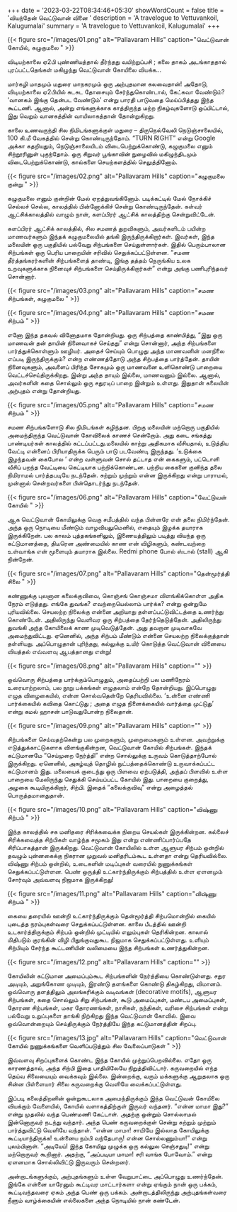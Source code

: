 +++
date = '2023-03-22T08:34:46+05:30'
showWordCount = false
title = 'வியந்தேன் வெட்டுவான் வினை '
description = 'A travelogue to Vettuvankoil, Kalugumalai'
summary = 'A travelogue to Vettuvankoil, Kalugumalai'
+++

{{< figure src="/images/01.png" alt="Pallavaram Hills" caption="வெட்டுவான் கோயில், கழுகுமலை " >}}

விடியற்காலை ஏ2பி புண்ணியத்தால் தீர்ந்தது
வயிற்றுப்பசி ; கலை தாகம் அடங்காததால்
புரப்பட்டதெங்கள் மகிழுந்து
வெட்டுவான் கோயிலை வியக்க…


மார்கழி மாதமும் மதுரை மாநகரமும் ஒரு அற்புதமான கலவைதான்! அதோடு, விடியற்காலை ஏ2பியில் சுடசுட தோசையும் சேர்ந்துகொண்டால், கேட்கவா வேண்டும்? ‘வானகம் இங்கு தென்பட வேண்டும்’ என்று பாரதி பாடுவதை மெய்ப்பித்தது இந்த கூட்டணி. ஆனால், அன்று எங்களுக்காக காத்திருந்த மற்ற நிகழ்வுகளோடு ஒப்பிட்டால், இது வெறும் வானகத்தின் வாயிலாகத்தான் தோன்றுகிறது.

காலை உணவருந்தி சில நிமிடங்களுக்குள் மதுரை – திருநெல்வேலி நெடுஞ்சாலையில், 100 கி.மீ வேகத்தில் சென்று கொண்டிருந்தோம். “TURN RIGHT” என்று Google அக்கா கதறியதும், நெடுஞ்சாலையிடம் விடைபெற்றுக்கொண்டு, கழுகுமலை எனும் சிற்றூரினுள் புகுந்தோம். ஒரு சிறுவர் பூங்காவின் நுழைவில் மகிழுந்திடமும் விடைபெற்றுக்கொண்டு, கால்களை செயற்களத்தில் செலுத்தினோம்.


{{< figure src="/images/02.png" alt="Pallavaram Hills" caption="கழுகுமலை குன்று " >}}

கழுகுமலை எனும் குன்றின் மேல் ஏறத்துவங்கினோம். படிக்கட்டில் மேல் நோக்கிச் செல்லச் செல்ல, காலத்தில் பின்னோக்கிச் சென்று கொண்டிருந்தேன். கள்வர் ஆட்சிக்காலத்தில் வாழும் நான், களப்பிரர் ஆட்சிக் காலத்திற்கு சென்றுவிட்டேன்.

களப்பிரர் ஆட்சிக் காலத்தில், சில சமணத் துறவிகளும், அவர்களிடம் பயின்ற மாணவர்களும் இந்தக் கழுகுமலையில் தங்கி இருந்திருக்கிறார்கள். இவர்கள், இந்த மலையின் ஒரு பகுதியில் பல்வேறு சிற்பங்களை செய்துள்ளார்கள்.  இதில் பெரும்பாலான சிற்பங்கள் ஒரு பெரிய பாறையின் சரிவில் செதுக்கப்பட்டுள்ளன.  “சமண தீர்த்தங்கரர்களின் சிற்பங்களைத் தாண்டி, இங்கு தத்தம் நெருங்கிய உலக உறவுகளுக்காக நினைவுச் சிற்பங்களை செய்திருக்கிறார்கள்” என்று அங்கு பணிபுரிந்தவர் சொன்னார்.


{{< figure src="/images/03.png" alt="Pallavaram Hills" caption="சமண சிற்பங்கள், கழுகுமலை " >}}

{{< figure src="/images/04.png" alt="Pallavaram Hills" caption="சமண சிற்பம் " >}}

எனோ இந்த தகவல் வினோதமாக தோன்றியது. ஒரு சிற்பத்தை காண்பித்து, “இது ஒரு மாணவன் தன் தாயின் நினைவாகச் செய்தது” என்று சொன்னார், அந்த சிற்பங்களை பார்த்துக்கொள்ளும் ஊழியர். அதைச் செய்யும் பொழுது அந்த மாணவனின் மனநிலை எப்படி இருந்திருக்கும்? என்ற எண்ணத்தோடு அந்த சிற்பத்தை பார்த்தேன். தாயின் நினைவுகளும், அவளைப் பிரிந்த சோகமும் ஒரு மாணவனை உளிகொண்டு பாறையை வெட்டச்செய்திருக்கிறது. இன்று அந்த தாயும் இல்லை, மாணவனும் இல்லை. ஆனால், அவர்களின் கதை சொல்லும் ஒரு சதுரடிப் பாறை இன்றும் உள்ளது.  இதுதான் கலையின் அற்புதம் என்று தோன்றியது.

{{< figure src="/images/05.png" alt="Pallavaram Hills" caption="சமண சிற்பம் " >}}

சமண சிற்பங்களோடு சில நிமிடங்கள் கழிந்தன. பிறகு மலையின் மற்றொரு பகுதியில் அமைந்திருந்த வெட்டுவான் கோவிலைக் காணச் சென்றோம். அது கடை சங்கத்து பாண்டியர்கள் காலத்தில் கட்டப்பட்டது.மலையில் காற்று அதிகமாக வீசியதால், உடுத்திய வேட்டி என்னைப் பிரியாதிருக்க பெரும் பாடு படவேண்டி இருந்தது. ‘உடுக்கை இழந்தவன் கைபோல ‘ என்ற வள்ளுவன் சொல் தட்டாத என் கைகளும், பட்டொளி வீசிப் பறந்த வேட்டியை கெட்டியாக பற்றிக்கொண்டன. பற்றிய கைகளை குனிந்த தலை நிமிராமல் பார்த்தபடியே நடந்தேன். சுற்றும் முற்றும் என்ன இருக்கிறது என்று பாராமல், முன்னால் சென்றவர்களை பின்தொடர்ந்து நடந்தேன்.

{{< figure src="/images/06.png" alt="Pallavaram Hills" caption="வேட்டுவன் கோயில் " >}}

ஆக வெட்டுவான் கோயிலுக்கு வெகு சமீபத்தில் வந்த பின்னரே என் தலை நிமிர்ந்தேன். அந்த ஒரு நொடியை மீண்டும் வாழவியலுமெனில், எதையும் இழக்க தயாராக இருக்கிறேன். பல காலம் புத்தகங்களிலும், இணையத்திலும் படித்து வியந்த ஒரு கட்டுமானத்தை, திடீரென அண்மையில் காண என் விழிகளும், கண்டவற்றை உள்வாங்க என் மூளையும் தயாராக இல்லை. Redmi phone போல் ஸ்டால் (stall) ஆகி நின்றேன்.


{{< figure src="/images/07.png" alt="Pallavaram Hills" caption="தென்மூர்த்தி சிலை " >}}

கண்ணுக்கு புலனான கலைக்குவிவை, கொஞ்சங் கொஞ்சமா விளங்கிக்கொள்ள அதிக நேரம் எடுத்தது. எங்கே துவங்க? எவற்றையெல்லாம் பார்க்க? என்று ஒன்றுமே புரியவில்லை. செயலற்ற நிலைக்கு என்னை அறியாது தள்ளப்பட்டுவிட்டத்தை உணர்ந்து கொண்டேன். அதிலிருந்து வெளிவர ஒரு சிற்பத்தை தேர்ந்தெடுத்தேன். அதிலிருந்து துவங்கி அந்த கோயிலைக் காண முடிவெடுத்தேன். அது தவறான முடிவாகவே அமைந்துவிட்டது. ஏனெனில், அந்த சிற்பம் மீண்டும் என்னை செயலற்ற நிலைக்குத்தான் தள்ளியது. அப்பொழுதான் புரிந்தது, கல்லுக்கு உயிர் கொடுத்த வெட்டுவான் வினையை வியத்தல் எவ்வளவு ஆபத்தானது என்று!

{{< figure src="/images/08.png" alt="Pallavaram Hills" caption="" >}}

ஒவ்வொரு சிற்பத்தை பார்க்கும்பொழுதும், அதைப்பற்றி பல மணிநேரம் உரையாற்றலாம், பல நூறு பக்கங்கள் எழுதலாம் என்றே தோன்றியது. இப்பொழுது எழுத விழைகையில், என்ன சொல்வதென்றே தெரியவில்லை. ‘உன்னை எண்ணி பார்க்கையில் கவிதை கொட்டுது ; அதை எழுத நினைக்கையில் வார்த்தை முட்டுது’ என்று கமல் ஹாசன் பாடுவதுபோன்ற நிலைதான்.

{{< figure src="/images/09.png" alt="Pallavaram Hills" caption="" >}}

சிற்பங்களை செய்வதற்கென்று பல முறைகளும், முறைமைகளும் உள்ளன. அவற்றுக்கு எடுத்துக்காட்டுகளாக விளங்குகின்றன, வெட்டுவான் கோயில் சிற்பங்கள். இந்தக் கட்டுமானமே “செய்முறை நேர்த்தி” என்ற சொல்லுக்கு உருவம் கொடுத்தாற்போல் இருக்கிறது. ஏனெனில், அகழ்வுத் தொழில் நுட்பத்தைக்கொண்டு உருவாக்கப்பட்ட கட்டுமானம் இது. மலையைக் குடைந்து ஒரு பிளவை ஏற்படுத்தி, அந்தப் பிளவில் உள்ள பாறையை மேலிருந்து செதுக்கி செய்யப்பட்ட கோயில் இது. பாறையை குறைத்து, அழகை கூடியிருக்கிறார், சிற்பி. இதைக் “கலைக்குவிவு” என்று அழைத்தல் பொருத்தமானதுதான்.


{{< figure src="/images/10.png" alt="Pallavaram Hills" caption="விஷ்ணு சிற்பம் " >}}

இந்த காலத்தில் சக மனிதரை சிரிக்கவைக்க நிறைய செயல்கள் இருக்கின்றன. கல்லைச் சிரிக்கவைத்த சிற்பிகள் வாழ்ந்த சமூகம் இது என்று எண்ணிப்பார்ப்பதே சிரிப்பாகத்தான் இருக்கிறது. வெட்டுவான் கோயிலில் உள்ள ஆளுயர சிற்பம் ஒன்றில் தவழும் புன்னகைக்கு நிகரான முறுவல் மனிதரிடம்கூட உள்ளதா என்று தெரியவில்லை. விஷ்ணு சிற்பம் ஒன்றில், உடைகளின் மடிப்புகள் வரையில் நுணுக்கங்கள் செதுக்கப்பட்டுள்ளன. பெண் ஒருத்தி உட்கார்ந்திருக்கும் சிற்பத்தில் உள்ள ஏளனமும் சோர்வும் அவ்வளவு நிஜமாக இருக்கிறது!

{{< figure src="/images/11.png" alt="Pallavaram Hills" caption="விஷ்ணு சிற்பம் " >}}

கையை தரையில் ஊன்றி உட்கார்ந்திருக்கும் தென்மூர்த்தி சிற்பமொன்றில் கையில் புடைத்த நரம்புகள்வரை செதுக்கப்பட்டுள்ளன. காலை பீடத்தில் ஊன்றி உடகார்த்திருக்கும் சிற்பம் ஒன்றில் முட்டியில் எலும்புகள் தெரிகின்றன. காலால் மிதிபடும் குரங்கின் விழி பிதுங்குவதுகூட நிஜமாக செதுக்கப்பட்டுள்ளது. உளியும் சிற்பியும் சேர்ந்த கூட்டணியின் வலிமையை இந்த சிற்பங்கள் உணர்த்துகின்றன.


{{< figure src="/images/12.png" alt="Pallavaram Hills" caption="" >}}

கோயிலின் கட்டுமான அமைப்பும்கூட சிற்பங்களின் நேர்த்தியை கொண்டுள்ளது. சதுர அடியும், அறுங்கோண முடியும், இரண்டு தளங்களை கொண்டு திகழ்கிறது, விமானம். ஒவ்வொரு தளத்திலும் அலங்கரிக்கும் வடிவங்கள் (decorative motifs), ஆளுயர சிற்பங்கள், கதை சொல்லும் சிறு சிற்பங்கள், கூடு அமைப்புகள், மண்டப அமைப்புகள், தோரண சிற்பங்கள், மகர தோரணங்கள், நாசிகள், நந்திகள், வரிசை சிற்பங்கள் என்று பல்வேறு உறுப்புகளை தாங்கி நிற்கிறது இந்த வெட்டுவான் கோவில். இவை ஒவ்வொன்றையும் செய்திருக்கும் நேர்த்தியே இந்த கட்டுமானத்தின் சிறப்பு.

{{< figure src="/images/13.jpg" alt="Pallavaram Hills" caption="வெட்டுவான் கோயில் நுணுக்கங்களை வெளிப்படுத்தும் சில வேலைப்பாடுகள் " >}}

இவ்வளவு சிறப்புகளைக் கொண்ட இந்த கோயில் முற்றுப்பெறவில்லை. எதோ ஒரு காரணத்தால், அந்த சிற்பி இதை பாதியிலேயே நிறுத்திவிட்டார். கருவறையில் எந்த தெய்வ சிலையையும் வைக்கவும் இல்லை. இன்றைக்கு, வரும் மக்களுக்கு ஆறுதலாக ஒரு சின்ன பிள்ளையார் சிலை கருவறைக்கு வெளியே வைக்கப்பட்டுள்ளது.

இப்படி கலைத்திறனின் ஒன்றுகூடலாக அமைந்திருக்கும் இந்த வெட்டுவன் கோயிலை வியக்கும் வேளையில், கோயில் வளாகத்திற்குள் இருவர் வந்தனர். “என்ன மாமா இது?” என்று முதலில் வந்த பெண்மணி கேட்டாள். அதற்கு ஒன்றும் சொல்லாமல் இன்னொருவர் நடந்து வந்தார். அந்த பெண் கருவறைக்குள் சென்று சுற்றும் முற்றும் பார்த்துவிட்டு வெளியே வந்தாள். “என்ன மாமா! சாமியே இல்லாத கோயிலுக்கு கூட்டியாந்திருக்க! உன்னைய நம்பி வந்தேபாரு! என்ன சொல்லணும்யா!” என்று புலம்பினாள். “அடியேய்! இந்த கோயிலு முழுக்க ஒரு கல்லுல செஞ்சதுடி!” என்று மற்றொருவர் கூறினார். அதற்கு, “அப்படியா மாமா! சரி வாங்க போவோம்.” என்று ஏளனமாக சொல்லிவிட்டு இருவரும் சென்றனர்.

அன்றாடங்களுக்கும், அற்புதங்களும் உள்ள வேறுபாட்டை அப்பொழுது உணர்ந்தேன். இங்கே என்னை யாரேனும் கூட்டிவர மாட்டார்களா என்று ஏங்கும் நான் ஒரு பக்கம், கூட்டிவந்தவரை ஏசும் அந்த பெண் ஒரு பக்கம். அன்றாடத்திலிருந்து அற்புதங்கள்வரை நீளும் வாழ்க்கையின் எல்லைகளை அந்த நொடியில் நான் கண்டேன்.






